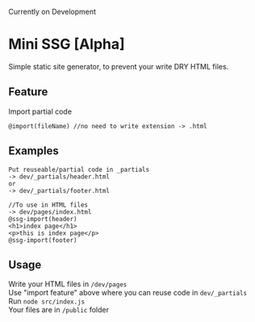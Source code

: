 Currently on Development

# Mini SSG [Alpha]
Simple static site generator, to prevent your write DRY HTML files.

## Feature
Import partial code
```
@import(fileName) //no need to write extension -> .html
```

## Examples
```
Put reuseable/partial code in _partials
-> dev/_partials/header.html
or
-> dev/_partials/footer.html

//To use in HTML files
-> dev/pages/index.html
@ssg-import(header)
<h1>index page</h1>
<p>this is index page</p>
@ssg-import(footer)
```

## Usage
Write your HTML files in `/dev/pages`  
Use "import feature" above where you can reuse code in `dev/_partials`  
Run `node src/index.js`  
Your files are in `/public` folder






